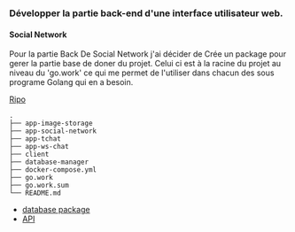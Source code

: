 ### Développer la partie back-end d'une interface utilisateur web.

#### Social Network

Pour la partie Back De Social Network j'ai décider de Crée un package pour gerer la partie base de doner du projet. Celui ci est à la racine du projet au niveau du 'go.work' ce qui me permet de l'utiliser dans chacun des sous programe Golang qui en a besoin.

[Ripo](https://github.com/Alann07AS/social_network)

```
.
├── app-image-storage
├── app-social-network
├── app-tchat
├── app-ws-chat
├── client
├── database-manager
├── docker-compose.yml
├── go.work
├── go.work.sum
└── README.md
```

* [database package](https://github.com/Alann07AS/social_network/tree/main/database-manager)
* [API](https://github.com/Alann07AS/social_network/tree/main/app-social-network)